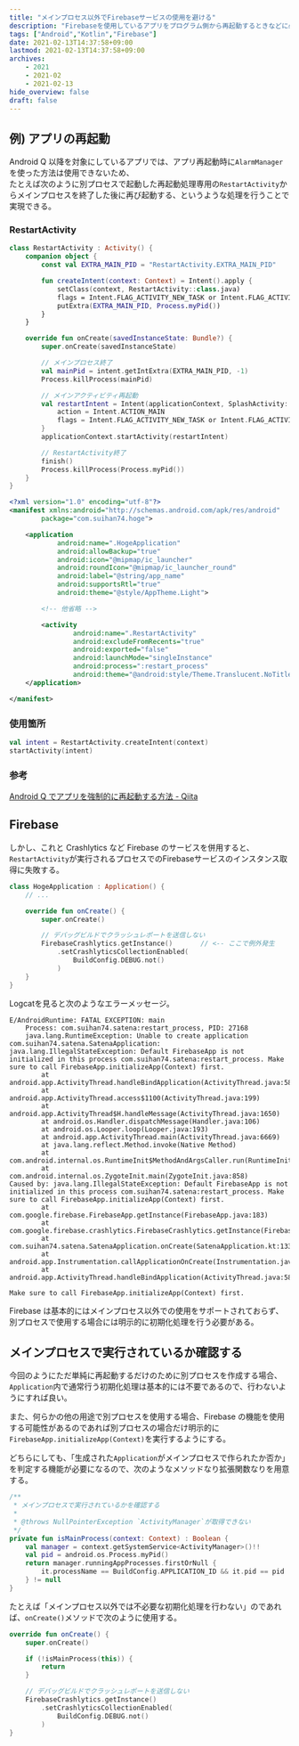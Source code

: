 ```yaml
---
title: "メインプロセス以外でFirebaseサービスの使用を避ける"
description: "Firebaseを使用しているアプリをプログラム側から再起動するときなどに必要な処理"
tags: ["Android","Kotlin","Firebase"]
date: 2021-02-13T14:37:58+09:00
lastmod: 2021-02-13T14:37:58+09:00
archives:
    - 2021
    - 2021-02
    - 2021-02-13
hide_overview: false
draft: false
---
```


## 例) アプリの再起動

Android Q 以降を対象にしているアプリでは、アプリ再起動時に`AlarmManager`を使った方法は使用できないため、  
たとえば次のように別プロセスで起動した再起動処理専用の`RestartActivity`からメインプロセスを終了した後に再び起動する、というような処理を行うことで実現できる。

### RestartActivity

```kt:RestartActivity.kt
class RestartActivity : Activity() {
    companion object {
        const val EXTRA_MAIN_PID = "RestartActivity.EXTRA_MAIN_PID"

        fun createIntent(context: Context) = Intent().apply {
            setClass(context, RestartActivity::class.java)
            flags = Intent.FLAG_ACTIVITY_NEW_TASK or Intent.FLAG_ACTIVITY_CLEAR_TASK
            putExtra(EXTRA_MAIN_PID, Process.myPid())
        }
    }

    override fun onCreate(savedInstanceState: Bundle?) {
        super.onCreate(savedInstanceState)

        // メインプロセス終了
        val mainPid = intent.getIntExtra(EXTRA_MAIN_PID, -1)
        Process.killProcess(mainPid)

        // メインアクティビティ再起動
        val restartIntent = Intent(applicationContext, SplashActivity::class.java).apply {
            action = Intent.ACTION_MAIN
            flags = Intent.FLAG_ACTIVITY_NEW_TASK or Intent.FLAG_ACTIVITY_CLEAR_TASK
        }
        applicationContext.startActivity(restartIntent)

        // RestartActivity終了
        finish()
        Process.killProcess(Process.myPid())
    }
}
```

```xml:AndroisManifest.xml
<?xml version="1.0" encoding="utf-8"?>
<manifest xmlns:android="http://schemas.android.com/apk/res/android"
        package="com.suihan74.hoge">

    <application
            android:name=".HogeApplication"
            android:allowBackup="true"
            android:icon="@mipmap/ic_launcher"
            android:roundIcon="@mipmap/ic_launcher_round"
            android:label="@string/app_name"
            android:supportsRtl="true"
            android:theme="@style/AppTheme.Light">

        <!-- 他省略 -->

        <activity
                android:name=".RestartActivity"
                android:excludeFromRecents="true"
                android:exported="false"
                android:launchMode="singleInstance"
                android:process=":restart_process"
                android:theme="@android:style/Theme.Translucent.NoTitleBar"/>
    </application>

</manifest>
```

### 使用箇所

```kt
val intent = RestartActivity.createIntent(context)
startActivity(intent)
```

### 参考

[Android Q でアプリを強制的に再起動する方法 - Qiita](https://qiita.com/Shiozawa/items/85f078ed57aed46f6b69)

## Firebase

しかし、これと Crashlytics など Firebase のサービスを併用すると、`RestartActivity`が実行されるプロセスでのFirebaseサービスのインスタンス取得に失敗する。

```kt:HogeApplication.kt
class HogeApplication : Application() {
    // ...

    override fun onCreate() {
        super.onCreate()

        // デバッグビルドでクラッシュレポートを送信しない
        FirebaseCrashlytics.getInstance()       // <-- ここで例外発生
            .setCrashlyticsCollectionEnabled(
                BuildConfig.DEBUG.not()
            )
    }
}
```

Logcatを見ると次のようなエラーメッセージ。

```text
E/AndroidRuntime: FATAL EXCEPTION: main
    Process: com.suihan74.satena:restart_process, PID: 27168
    java.lang.RuntimeException: Unable to create application com.suihan74.satena.SatenaApplication: java.lang.IllegalStateException: Default FirebaseApp is not initialized in this process com.suihan74.satena:restart_process. Make sure to call FirebaseApp.initializeApp(Context) first.
        at android.app.ActivityThread.handleBindApplication(ActivityThread.java:5876)
        at android.app.ActivityThread.access$1100(ActivityThread.java:199)
        at android.app.ActivityThread$H.handleMessage(ActivityThread.java:1650)
        at android.os.Handler.dispatchMessage(Handler.java:106)
        at android.os.Looper.loop(Looper.java:193)
        at android.app.ActivityThread.main(ActivityThread.java:6669)
        at java.lang.reflect.Method.invoke(Native Method)
        at com.android.internal.os.RuntimeInit$MethodAndArgsCaller.run(RuntimeInit.java:493)
        at com.android.internal.os.ZygoteInit.main(ZygoteInit.java:858)
Caused by: java.lang.IllegalStateException: Default FirebaseApp is not initialized in this process com.suihan74.satena:restart_process. Make sure to call FirebaseApp.initializeApp(Context) first.
        at com.google.firebase.FirebaseApp.getInstance(FirebaseApp.java:183)
        at com.google.firebase.crashlytics.FirebaseCrashlytics.getInstance(FirebaseCrashlytics.java:229)
        at com.suihan74.satena.SatenaApplication.onCreate(SatenaApplication.kt:133)
        at android.app.Instrumentation.callApplicationOnCreate(Instrumentation.java:1154)
        at android.app.ActivityThread.handleBindApplication(ActivityThread.java:5871)
```

`Make sure to call FirebaseApp.initializeApp(Context) first.`

Firebase は基本的にはメインプロセス以外での使用をサポートされておらず、別プロセスで使用する場合には明示的に初期化処理を行う必要がある。

## メインプロセスで実行されているか確認する

今回のようにただ単純に再起動するだけのために別プロセスを作成する場合、`Application`内で通常行う初期化処理は基本的には不要であるので、行わないようにすれば良い。

また、何らかの他の用途で別プロセスを使用する場合、Firebase の機能を使用する可能性があるのであれば別プロセスの場合だけ明示的に`FirebaseApp.initializeApp(Context)`を実行するようにする。

どちらにしても、「生成された`Application`がメインプロセスで作られたか否か」を判定する機能が必要になるので、次のようなメソッドなり拡張関数なりを用意する。

```kt:HogeApplication.kt
/**
 * メインプロセスで実行されているかを確認する
 *
 * @throws NullPointerException `ActivityManager`が取得できない
 */
private fun isMainProcess(context: Context) : Boolean {
    val manager = context.getSystemService<ActivityManager>()!!
    val pid = android.os.Process.myPid()
    return manager.runningAppProcesses.firstOrNull {
        it.processName == BuildConfig.APPLICATION_ID && it.pid == pid
    } != null
}
```

たとえば「メインプロセス以外では不必要な初期化処理を行わない」のであれば、`onCreate()`メソッドで次のように使用する。

```kt:HogeApplication.kt
override fun onCreate() {
    super.onCreate()

    if (!isMainProcess(this)) {
        return
    }

    // デバッグビルドでクラッシュレポートを送信しない
    FirebaseCrashlytics.getInstance()
        .setCrashlyticsCollectionEnabled(
            BuildConfig.DEBUG.not()
        )
}
```
